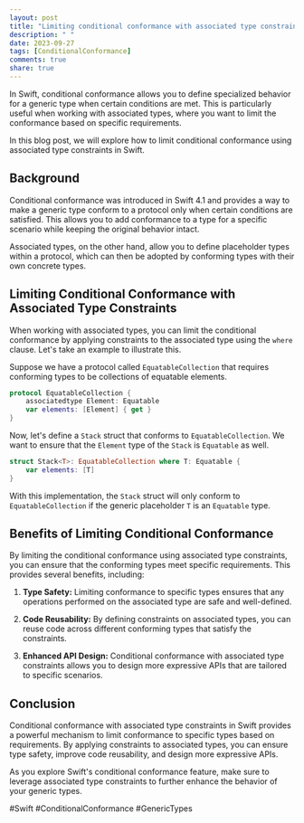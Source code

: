 ```yaml
---
layout: post
title: "Limiting conditional conformance with associated type constraints in Swift"
description: " "
date: 2023-09-27
tags: [ConditionalConformance]
comments: true
share: true
---
```


In Swift, conditional conformance allows you to define specialized behavior for a generic type when certain conditions are met. This is particularly useful when working with associated types, where you want to limit the conformance based on specific requirements.

In this blog post, we will explore how to limit conditional conformance using associated type constraints in Swift.

## Background
Conditional conformance was introduced in Swift 4.1 and provides a way to make a generic type conform to a protocol only when certain conditions are satisfied. This allows you to add conformance to a type for a specific scenario while keeping the original behavior intact.

Associated types, on the other hand, allow you to define placeholder types within a protocol, which can then be adopted by conforming types with their own concrete types.

## Limiting Conditional Conformance with Associated Type Constraints
When working with associated types, you can limit the conditional conformance by applying constraints to the associated type using the `where` clause. Let's take an example to illustrate this.

Suppose we have a protocol called `EquatableCollection` that requires conforming types to be collections of equatable elements.

```swift
protocol EquatableCollection {
    associatedtype Element: Equatable
    var elements: [Element] { get }
}
```

Now, let's define a `Stack` struct that conforms to `EquatableCollection`. We want to ensure that the `Element` type of the `Stack` is `Equatable` as well.

```swift
struct Stack<T>: EquatableCollection where T: Equatable {
    var elements: [T]
}
```

With this implementation, the `Stack` struct will only conform to `EquatableCollection` if the generic placeholder `T` is an `Equatable` type.

## Benefits of Limiting Conditional Conformance
By limiting the conditional conformance using associated type constraints, you can ensure that the conforming types meet specific requirements. This provides several benefits, including:

1. **Type Safety:** Limiting conformance to specific types ensures that any operations performed on the associated type are safe and well-defined.

2. **Code Reusability:** By defining constraints on associated types, you can reuse code across different conforming types that satisfy the constraints.

3. **Enhanced API Design:** Conditional conformance with associated type constraints allows you to design more expressive APIs that are tailored to specific scenarios.

## Conclusion
Conditional conformance with associated type constraints in Swift provides a powerful mechanism to limit conformance to specific types based on requirements. By applying constraints to associated types, you can ensure type safety, improve code reusability, and design more expressive APIs.

As you explore Swift's conditional conformance feature, make sure to leverage associated type constraints to further enhance the behavior of your generic types.

#Swift #ConditionalConformance #GenericTypes